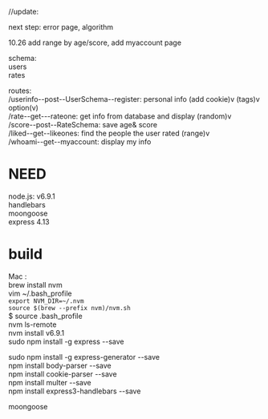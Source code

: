 
//update:

next step: error page, algorithm


10.26 add range by age/score, add myaccount page


schema:<br>
 users<br>
 rates<br>
 
routes:<br>
 /userinfo--post--UserSchema--register: personal info (add cookie)v (tags)v option(v)<br>
 /rate--get---rateone: get info from database and display (random)v <br>
 /score--post--RateSchema: save age& score <br>
 /liked--get--likeones: find the people the user rated (range)v<br>
 /whoami--get--myaccount: display my info<br>











# NEED

node.js: v6.9.1<br>
handlebars <br>
moongoose<br>
express 4.13<br>

# build

Mac :<br>
brew install nvm<br>
vim ~/.bash_profile<br>
   `export NVM_DIR=~/.nvm`<br>
   `source $(brew --prefix nvm)/nvm.sh`<br>
$ source .bash_profile<br>
nvm ls-remote<br>
nvm install v6.9.1<br>
sudo npm install -g express --save<br>

sudo npm install -g express-generator --save<br>
npm install body-parser --save<br>
npm install cookie-parser --save<br>
npm install multer --save<br>
npm install express3-handlebars --save<br>

moongoose<br>
